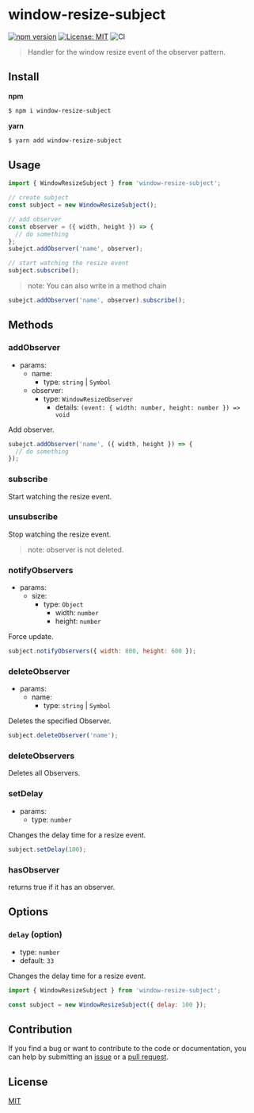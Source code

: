 # window-resize-subject

[![npm version](https://badge.fury.io/js/window-resize-subject.svg)](https://badge.fury.io/js/window-resize-subject)
[![License: MIT](https://img.shields.io/badge/License-MIT-green.svg)](https://opensource.org/licenses/MIT)
![CI](https://github.com/mya-ake/window-resize-subject/workflows/CI/badge.svg)

> Handler for the window resize event of the observer pattern.

## Install

**npm**

```bash
$ npm i window-resize-subject
```

**yarn**

```bash
$ yarn add window-resize-subject
```

## Usage

```js
import { WindowResizeSubject } from 'window-resize-subject';

// create subject
const subject = new WindowResizeSubject();

// add observer
const observer = ({ width, height }) => {
  // do something
};
subejct.addObserver('name', observer);

// start watching the resize event
subject.subscribe();
```

> note: You can also write in a method chain

```js
subejct.addObserver('name', observer).subscribe();
```

## Methods

### addObserver

- params:
  - name:
    - type: `string` | `Symbol`
  - observer:
    - type: `WindowResizeObserver`
      - details: `(event: { width: number, height: number }) => void`

Add observer.

```js
subejct.addObserver('name', ({ width, height }) => {
  // do something
});
```

### subscribe

Start watching the resize event.

### unsubscribe

Stop watching the resize event.

> note: observer is not deleted.

### notifyObservers

- params:
  - size:
    - type: `Object`
      - width: `number`
      - height: `number`

Force update.

```js
subject.notifyObservers({ width: 800, height: 600 });
```

### deleteObserver

- params:
  - name:
    - type: `string` | `Symbol`

Deletes the specified Observer.

```js
subject.deleteObserver('name');
```

### deleteObservers

Deletes all Observers.

### setDelay

- params:
  - type: `number`

Changes the delay time for a resize event.

```js
subject.setDelay(100);
```

### hasObserver

returns true if it has an observer.

## Options

### `delay` (option)

- type: `number`
- default: `33`

Changes the delay time for a resize event.

```js
import { WindowResizeSubject } from 'window-resize-subject';

const subject = new WindowResizeSubject({ delay: 100 });
```

## Contribution

If you find a bug or want to contribute to the code or documentation, you can help by submitting an [issue](https://github.com/mya-ake/window-resize-subject/issues) or a [pull request](https://github.com/mya-ake/window-resize-subject/pulls).

## License

[MIT](https://github.com/mya-ake/window-resize-subject/blob/master/LICENSE)
